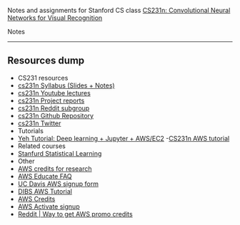 
Notes and assignments for Stanford CS class [CS231n: Convolutional Neural Networks for Visual Recognition](http://vision.stanford.edu/teaching/cs231n/)

Notes

----
## Resources dump
- CS231 resources
 - [cs231n Syllabus (Slides + Notes)](http://cs231n.stanford.edu/syllabus.html)
 - [cs231n Youtube lectures](https://www.youtube.com/playlist?list=PLLvH2FwAQhnpj1WEB-jHmPuUeQ8mX-XXG)
 - [cs231n Project reports](http://cs231n.stanford.edu/reports.html)
 - [cs231n Reddit subgroup](https://www.reddit.com/r/cs231n/)
 - [cs231n Github Repository](https://github.com/cs231n/cs231n.github.io)
 - [cs231n Twitter](https://twitter.com/cs231n)
- Tutorials
 - [Yeh Tutorial: Deep learning + Jupyter + AWS/EC2](http://efavdb.com/deep-learning-with-jupyter-on-aws/)
 -[CS231n AWS tutorial](http://cs231n.github.io/aws-tutorial/)
- Related courses
 - [Stanfurd Statistical Learning](http://online.stanford.edu/course/statistical-learning-self-paced)
- Other
 - [AWS credits for research](https://aws.amazon.com/research-credits/faq/)
 - [AWS Educate FAQ](https://www.awseducate.com/faqs?app=2)
 - [UC Davis AWS signup form](http://itcatalog.ucdavis.edu/form/uc-davis-aws-signup-form)
 - [DIBS AWS Tutorial](http://dib-training.readthedocs.io/en/pub/2016-03-03-aws-br.html)
 - [AWS Credits](https://aws.amazon.com/awscredits/)
 - [AWS Activate signup](https://aws.amazon.com/activate/event/ngl16hck/)
 - [Reddit | Way to get AWS promo credits](https://www.reddit.com/r/aws/comments/2xdorh/any_easy_ways_to_get_aws_promo_credits/)
